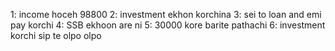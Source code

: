 1: income hoceh 98800 
2: investment ekhon korchina
3: sei to loan and emi pay korchi 
4: SSB ekhoon are ni
5: 30000 kore barite pathachi 
6: investment korchi sip te olpo olpo

